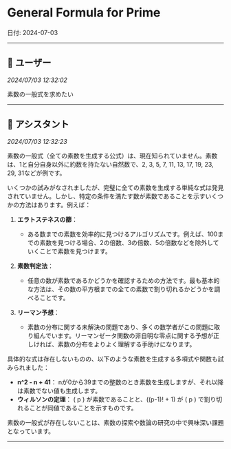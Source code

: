 # General Formula for Prime

日付: 2024-07-03

---

## 👤 ユーザー
*2024/07/03 12:32:02*

素数の一般式を求めたい

---

## 🤖 アシスタント
*2024/07/03 12:32:23*

素数の一般式（全ての素数を生成する公式）は、現在知られていません。素数は、1と自分自身以外に約数を持たない自然数で、2, 3, 5, 7, 11, 13, 17, 19, 23, 29, 31などが例です。

いくつかの試みがなされましたが、完璧に全ての素数を生成する単純な式は発見されていません。しかし、特定の条件を満たす数が素数であることを示すいくつかの方法はあります。例えば：

1. **エラトステネスの篩**：
   - ある数までの素数を効率的に見つけるアルゴリズムです。例えば、100までの素数を見つける場合、2の倍数、3の倍数、5の倍数などを除外していくことで素数を見つけます。

2. **素数判定法**：
   - 任意の数が素数であるかどうかを確認するための方法です。最も基本的な方法は、その数の平方根までの全ての素数で割り切れるかどうかを調べることです。

3. **リーマン予想**：
   - 素数の分布に関する未解決の問題であり、多くの数学者がこの問題に取り組んでいます。リーマンゼータ関数の非自明な零点に関する予想が正しければ、素数の分布をよりよく理解する手助けになります。

具体的な式は存在しないものの、以下のような素数を生成する多項式や関数も試みられました：

- **n^2 - n + 41**： nが0から39までの整数のとき素数を生成しますが、それ以降は素数でない値も生成します。
- **ウィルソンの定理**： \( p \) が素数であることと、\((p-1)! + 1\) が \( p \) で割り切れることが同値であることを示すものです。

素数の一般式が存在しないことは、素数の探索や数論の研究の中で興味深い課題となっています。

---
